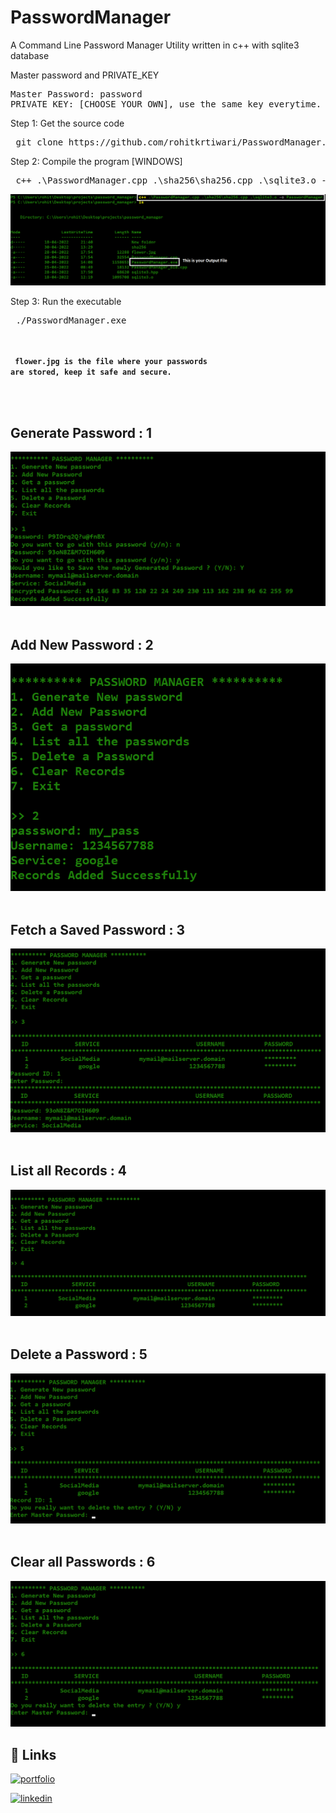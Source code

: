 # **PasswordManager**
A Command Line Password Manager Utility written in c++ with sqlite3 database

Master password and PRIVATE_KEY
<pre>
Master Password: password
PRIVATE_KEY: [CHOOSE_YOUR_OWN], use the same key everytime.  
</pre>

Step 1: Get the source code
<pre>
 git clone https://github.com/rohitkrtiwari/PasswordManager.git
</pre>

Step 2: Compile the program [WINDOWS]
<pre>
 c++ .\PasswordManager.cpp .\sha256\sha256.cpp .\sqlite3.o -o PasswordManager.exe  
</pre>

<img src="images/compile.png">

Step 3: Run the executable
<pre>
 ./PasswordManager.exe
</pre>



<br><br>
<code>
**flower.jpg is the file where your passwords are stored, keep it safe and secure.**
</code>


<br><br>

## Generate Password : 1
<img src="images/Generate%20and%20Add.png">
<br><br>

## Add New Password : 2
<img src="images/add_new.png">
<br><br>

## Fetch a Saved Password : 3
<img src="images/get_password.png">
<br><br>

## List all Records : 4
<img src="images/List%20all%20Passwords.png">
<br><br>

## Delete a Password : 5
<img src="images/Delete_password.png">
<br><br>

## Clear all Passwords : 6
<img src="images/clear_all.png">


## 🔗 Links
[![portfolio](https://img.shields.io/badge/my_portfolio-000?style=for-the-badge&logo=ko-fi&logoColor=white)](https://rohitkrtiwari.github.io/Portfolio)

[![linkedin](https://img.shields.io/badge/linkedin-0A66C2?style=for-the-badge&logo=linkedin&logoColor=white)](https://www.linkedin.com/in/rohitkrtiwari/)
